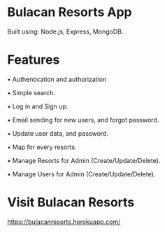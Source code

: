 # Bulacan Resorts App

Built using: Node.js, Express, MongoDB.

# Features

• Authentication and authorization

• Simple search.

• Log in and Sign up.

• Email sending for new users, and forgot password.

• Update user data, and password.

• Map for every resorts.

• Manage Resorts for Admin (Create/Update/Delete).

• Manage Users for Admin (Create/Update/Delete).

# Visit Bulacan Resorts

https://bulacanresorts.herokuapp.com/
